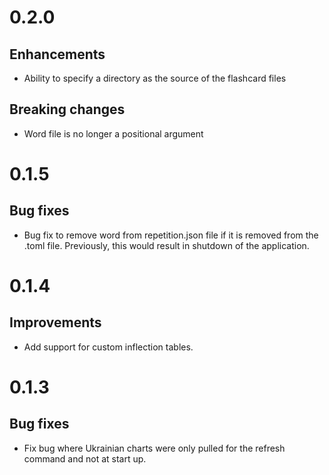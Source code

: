 # 0.2.0

## Enhancements
* Ability to specify a directory as the source of the flashcard files

## Breaking changes
* Word file is no longer a positional argument

# 0.1.5

## Bug fixes
* Bug fix to remove word from repetition.json file if it is removed from the .toml
file. Previously, this would result in shutdown of the application.

# 0.1.4

## Improvements
* Add support for custom inflection tables.

# 0.1.3

## Bug fixes
* Fix bug where Ukrainian charts were only pulled for the refresh command
and not at start up.
